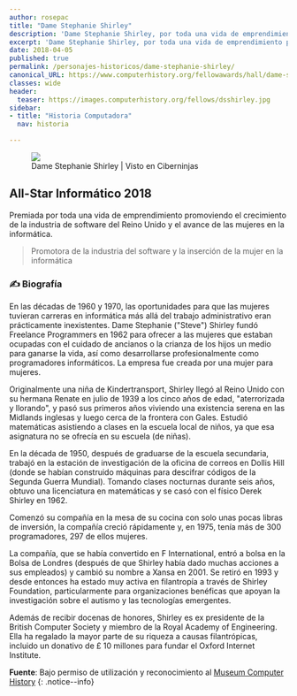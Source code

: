 ```yaml
---
author: rosepac
title: "Dame Stephanie Shirley"
description: 'Dame Stephanie Shirley, por toda una vida de emprendimiento promoviendo el crecimiento de la industria del software y el avance de las mujeres en la informática.'
excerpt: 'Dame Stephanie Shirley, por toda una vida de emprendimiento promoviendo el crecimiento de la industria del software y el avance de las mujeres en la informática.'
date: 2018-04-05
published: true
permalink: /personajes-historicos/dame-stephanie-shirley/
canonical_URL: https://www.computerhistory.org/fellowawards/hall/dame-stephanie-shirley/
classes: wide
header:
  teaser: https://images.computerhistory.org/fellows/dsshirley.jpg
sidebar:
- title: "Historia Computadora"
  nav: historia

---
```


<figure>
    <a href="https://images.computerhistory.org/fellows/dsshirley.jpg" class="image-popup"><img src="https://images.computerhistory.org/fellows/dsshirley.jpg"></a>
    <figcaption>Dame Stephanie Shirley | Visto en Ciberninjas</figcaption>
</figure>

## All-Star Informático 2018

Premiada por toda una vida de emprendimiento promoviendo el crecimiento de la industria de software del Reino Unido y el avance de las mujeres en la informática.

> Promotora de la industria del software y la inserción de la mujer en la informática

### ✍ Biografía

En las décadas de 1960 y 1970, las oportunidades para que las mujeres tuvieran carreras en informática más allá del trabajo administrativo eran prácticamente inexistentes. Dame Stephanie ("Steve") Shirley fundó Freelance Programmers en 1962 para ofrecer a las mujeres que estaban ocupadas con el cuidado de ancianos o la crianza de los hijos un medio para ganarse la vida, así como desarrollarse profesionalmente como programadores informáticos. La empresa fue creada por una mujer para mujeres.

Originalmente una niña de Kindertransport, Shirley llegó al Reino Unido con su hermana Renate en julio de 1939 a los cinco años de edad, "aterrorizada y llorando", y pasó sus primeros años viviendo una existencia serena en las Midlands inglesas y luego cerca de la frontera con Gales. Estudió matemáticas asistiendo a clases en la escuela local de niños, ya que esa asignatura no se ofrecía en su escuela (de niñas).

En la década de 1950, después de graduarse de la escuela secundaria, trabajó en la estación de investigación de la oficina de correos en Dollis Hill (donde se habían construido máquinas para descifrar códigos de la Segunda Guerra Mundial). Tomando clases nocturnas durante seis años, obtuvo una licenciatura en matemáticas y se casó con el físico Derek Shirley en 1962.

Comenzó su compañía en la mesa de su cocina con solo unas pocas libras de inversión, la compañía creció rápidamente y, en 1975, tenía más de 300 programadores, 297 de ellos mujeres.

La compañía, que se había convertido en F International, entró a bolsa en la Bolsa de Londres (después de que Shirley había dado muchas acciones a sus empleados) y cambió su nombre a Xansa en 2001. Se retiró en 1993 y desde entonces ha estado muy activa en filantropía a través de Shirley Foundation, particularmente para organizaciones benéficas que apoyan la investigación sobre el autismo y las tecnologías emergentes.

Además de recibir docenas de honores, Shirley es ex presidente de la British Computer Society y miembro de la Royal Academy of Engineering. Ella ha regalado la mayor parte de su riqueza a causas filantrópicas, incluido un donativo de £ 10 millones para fundar el Oxford Internet Institute.

**Fuente**: Bajo permiso de utilización y reconocimiento al [Museum Computer History](https://www.computerhistory.org/ "Página web el Museo de la Historia de las Computadoras") 
{: .notice--info}